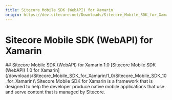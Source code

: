 ```yaml
---
title: Sitecore Mobile SDK (WebAPI) for Xamarin
origin: https://dev.sitecore.net/Downloads/Sitecore_Mobile_SDK_for_Xamarin.aspx
---
```


# Sitecore Mobile SDK (WebAPI) for Xamarin

<Card variant='outlineRaised' px={0} mb={8}>
<CardHeader>
## Sitecore Mobile SDK (WebAPI) for Xamarin 1.0
</CardHeader>
<CardBody>
[Sitecore Mobile SDK (WebAPI) 1.0 for Xamarin](/downloads/Sitecore_Mobile_SDK_for_Xamarin/1_0/Sitecore_Mobile_SDK_10_for_Xamarin)\
Sitecore Mobile SDK for Xamarin is a framework that is designed to help the developer produce native mobile applications that use and serve content that is managed by Sitecore.


</CardBody>          
</Card>